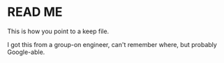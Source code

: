 # READ ME

This is how you point to a keep file.

I got this from a group-on engineer, can't remember where, but probably Google-able.